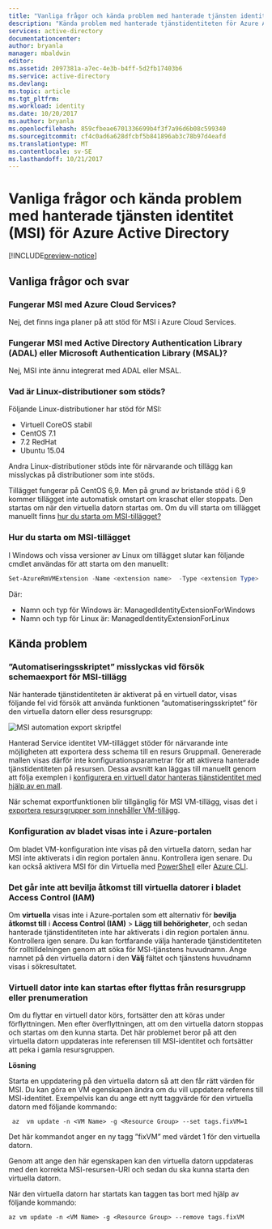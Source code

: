 ```yaml
---
title: "Vanliga frågor och kända problem med hanterade tjänsten identitet (MSI) för Azure Active Directory"
description: "Kända problem med hanterade tjänstidentiteten för Azure Active Directory."
services: active-directory
documentationcenter: 
author: bryanla
manager: mbaldwin
editor: 
ms.assetid: 2097381a-a7ec-4e3b-b4ff-5d2fb17403b6
ms.service: active-directory
ms.devlang: 
ms.topic: article
ms.tgt_pltfrm: 
ms.workload: identity
ms.date: 10/20/2017
ms.author: bryanla
ms.openlocfilehash: 859cfbeae6701336699b4f3f7a96d6b08c599340
ms.sourcegitcommit: cf4c0ad6a628dfcbf5b841896ab3c78b97d4eafd
ms.translationtype: MT
ms.contentlocale: sv-SE
ms.lasthandoff: 10/21/2017
---
```

# <a name="faqs-and-known-issues-with-managed-service-identity-msi-for-azure-active-directory"></a>Vanliga frågor och kända problem med hanterade tjänsten identitet (MSI) för Azure Active Directory

[!INCLUDE[preview-notice](../../includes/active-directory-msi-preview-notice.md)]

## <a name="frequently-asked-questions-faqs"></a>Vanliga frågor och svar

### <a name="does-msi-work-with-azure-cloud-services"></a>Fungerar MSI med Azure Cloud Services?

Nej, det finns inga planer på att stöd för MSI i Azure Cloud Services.

### <a name="does-msi-work-with-the-active-directory-authentication-library-adal-or-the-microsoft-authentication-library-msal"></a>Fungerar MSI med Active Directory Authentication Library (ADAL) eller Microsoft Authentication Library (MSAL)?

Nej, MSI inte ännu integrerat med ADAL eller MSAL.

### <a name="what-are-the-supported-linux-distributions"></a>Vad är Linux-distributioner som stöds?

Följande Linux-distributioner har stöd för MSI: 

- Virtuell CoreOS stabil
- CentOS 7.1
- 7.2 RedHat
- Ubuntu 15.04

Andra Linux-distributioner stöds inte för närvarande och tillägg kan misslyckas på distributioner som inte stöds.

Tillägget fungerar på CentOS 6,9. Men på grund av bristande stöd i 6,9 kommer tillägget inte automatisk omstart om kraschat eller stoppats. Den startas om när den virtuella datorn startas om. Om du vill starta om tillägget manuellt finns [hur du starta om MSI-tillägget?](#how-do-you-restart-the-msi-extension)

### <a name="how-do-you-restart-the-msi-extension"></a>Hur du starta om MSI-tillägget
I Windows och vissa versioner av Linux om tillägget slutar kan följande cmdlet användas för att starta om den manuellt:

```powershell
Set-AzureRmVMExtension -Name <extension name>  -Type <extension Type>  -Location <location> -Publisher Microsoft.ManagedIdentity -VMName <vm name> -ResourceGroupName <resource group name> -ForceRerun <Any string different from any last value used>
```

Där: 
- Namn och typ för Windows är: ManagedIdentityExtensionForWindows
- Namn och typ för Linux är: ManagedIdentityExtensionForLinux

## <a name="known-issues"></a>Kända problem

### <a name="automation-script-fails-when-attempting-schema-export-for-msi-extension"></a>”Automatiseringsskriptet” misslyckas vid försök schemaexport för MSI-tillägg

När hanterade tjänstidentiteten är aktiverat på en virtuell dator, visas följande fel vid försök att använda funktionen ”automatiseringsskriptet” för den virtuella datorn eller dess resursgrupp:

![MSI automation export skriptfel](media/msi-known-issues/automation-script-export-error.png)

Hanterad Service identitet VM-tillägget stöder för närvarande inte möjligheten att exportera dess schema till en resurs Gruppmall. Genererade mallen visas därför inte konfigurationsparametrar för att aktivera hanterade tjänstidentiteten på resursen. Dessa avsnitt kan läggas till manuellt genom att följa exemplen i [konfigurera en virtuell dator hanteras tjänstidentitet med hjälp av en mall](msi-qs-configure-template-windows-vm.md).

När schemat exportfunktionen blir tillgänglig för MSI VM-tillägg, visas det i [exportera resursgrupper som innehåller VM-tillägg](../virtual-machines/windows/extensions-export-templates.md#supported-virtual-machine-extensions).

### <a name="configuration-blade-does-not-appear-in-the-azure-portal"></a>Konfiguration av bladet visas inte i Azure-portalen

Om bladet VM-konfiguration inte visas på den virtuella datorn, sedan har MSI inte aktiverats i din region portalen ännu.  Kontrollera igen senare.  Du kan också aktivera MSI för din Virtuella med [PowerShell](msi-qs-configure-powershell-windows-vm.md) eller [Azure CLI](msi-qs-configure-cli-windows-vm.md).

### <a name="cannot-assign-access-to-virtual-machines-in-the-access-control-iam-blade"></a>Det går inte att bevilja åtkomst till virtuella datorer i bladet Access Control (IAM)

Om **virtuella** visas inte i Azure-portalen som ett alternativ för **bevilja åtkomst till** i **Access Control (IAM)** > **Lägg till behörigheter**, och sedan hanterade tjänstidentiteten inte har aktiverats i din region portalen ännu. Kontrollera igen senare.  Du kan fortfarande välja hanterade tjänstidentiteten för rolltilldelningen genom att söka för MSI-tjänstens huvudnamn.  Ange namnet på den virtuella datorn i den **Välj** fältet och tjänstens huvudnamn visas i sökresultatet.

### <a name="vm-fails-to-start-after-being-moved-from-resource-group-or-subscription"></a>Virtuell dator inte kan startas efter flyttas från resursgrupp eller prenumeration

Om du flyttar en virtuell dator körs, fortsätter den att köras under förflyttningen. Men efter överflyttningen, att om den virtuella datorn stoppas och startas om den kunna starta. Det här problemet beror på att den virtuella datorn uppdateras inte referensen till MSI-identitet och fortsätter att peka i gamla resursgruppen.

**Lösning** 
 
Starta en uppdatering på den virtuella datorn så att den får rätt värden för MSI. Du kan göra en VM egenskapen ändra om du vill uppdatera referens till MSI-identitet. Exempelvis kan du ange ett nytt taggvärde för den virtuella datorn med följande kommando:

```azurecli-interactive
 az  vm update -n <VM Name> -g <Resource Group> --set tags.fixVM=1
```
 
Det här kommandot anger en ny tagg ”fixVM” med värdet 1 för den virtuella datorn. 
 
Genom att ange den här egenskapen kan den virtuella datorn uppdateras med den korrekta MSI-resursen-URI och sedan du ska kunna starta den virtuella datorn. 
 
När den virtuella datorn har startats kan taggen tas bort med hjälp av följande kommando:

```azurecli-interactive
az vm update -n <VM Name> -g <Resource Group> --remove tags.fixVM
```
